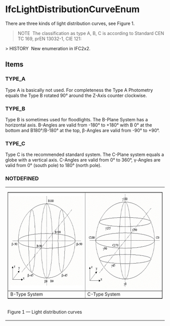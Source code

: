 # IfcLightDistributionCurveEnum

There are three kinds of light distribution curves, see Figure 1.

> NOTE&nbsp; The classification as type A, B, C is according to Standard CEN TC 169, prEN 13032-1, CIE 121:

<table


<tr><td>
<table border="1"> 
<tr> 
  <td><img src="../../../../figures/ifclightdistributioncurveenum_b-plane.gif" alt="B-Type" width="300" height="300" border="0"></td> 
  <td><img src="../../../../figures/ifclightdistributioncurveenum_c-plane.gif" alt="C-Type" width="300" height="300" border="0"></td> 
</tr> 
<tr> 
  <td>B-Type System</td> 
  <td>C-Type System</td> 
</tr> 
</table> 
</td></tr><tr><td><p class="figure">Figure 1 &mdash; Light distribution curves</p></td></tr>
> HISTORY&nbsp; New enumeration in IFC2x2.

## Items

### TYPE_A
Type A is basically not used. For completeness the Type A Photometry equals the Type B rotated 90&deg; around the Z-Axis counter clockwise.

### TYPE_B
Type B is sometimes used for floodlights. The B-Plane System has a horizontal axis. B-Angles are valid from -180&deg; to +180&deg; with B 0&deg; at the bottom and B180&deg;/B-180&deg; at the top, &#946;-Angles are valid from -90&deg; to +90&deg;.

### TYPE_C
Type C is the recommended standard system. The C-Plane system equals a globe with a vertical axis. C-Angles are valid from 0&deg; to 360&deg;, &#947;-Angles are valid from 0&deg; (south pole) to 180&deg; (north pole).

### NOTDEFINED

